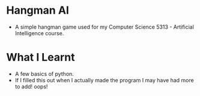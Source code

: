 # Hangman AI
* A simple hangman game used for my Computer Science 5313 - Artificial Intelligence course.

# What I Learnt
* A few basics of python.
* If I filled this out when I actually made the program I may have had more to add! oops!
